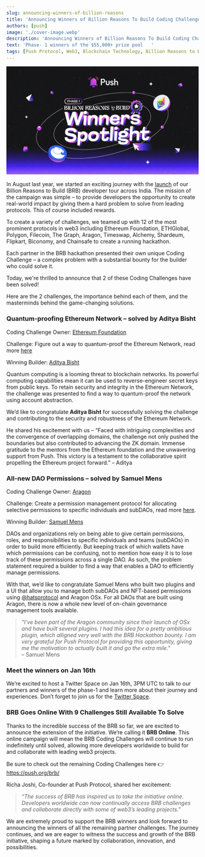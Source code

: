 ```yaml
---
slug: announcing-winners-of-billion-reasons
title: 'Announcing Winners of Billion Reasons To Build Coding Challenge 🎉🔔'
authors: [push]
image: './cover-image.webp'
description: 'Announcing Winners of Billion Reasons To Build Coding Challenge 🎉🔔'
text: 'Phase- 1 winners of the $55,000+ prize pool   '
tags: [Push Protocol, Web3, Blockchain Technology, Billion Reasons to Build]
---
```


![Cover Image of Announcing Winners of Billion Reasons To Build Coding Challenge 🎉🔔](./cover-image.webp)

<!--truncate-->

In August last year, we started an exciting journey with the [launch](https://push.org/blog/a-billion-reasons-to-build-finding-india-s-best-web3-developers/) of our Billion Reasons to Build (BRB) developer tour across India. The mission of the campaign was simple – to provide developers the opportunity to create real-world impact by giving them a hard problem to solve from leading protocols. This of course included rewards.

To create a variety of challenges, we teamed up with 12 of the most prominent protocols in web3 including Ethereum Foundation, ETHGlobal, Polygon, Filecoin, The Graph, Aragon, Timeswap, Alchemy, Shardeum, Flipkart, Biconomy, and Chainsafe to create a running hackathon.

Each partner in the BRB hackathon presented their own unique Coding Challenge – a complex problem with a substantial bounty for the builder who could solve it.

Today, we're thrilled to announce that 2 of these Coding Challenges have been solved!

Here are the 2 challenges, the importance behind each of them, and the masterminds behind the game-changing solutions.

### Quantum-proofing Ethereum Network – solved by Aditya Bisht

Coding Challenge Owner: [Ethereum Foundation](https://ethereum.foundation/)

Challenge: Figure out a way to quantum-proof the Ethereum Network, read more [here](https://www.notion.so/pushprotocol/Ethereum-Foundation-07179dcf7f7e44efb7d2b2c9d2296264?pvs=4)

Winning Builder: [Aditya Bisht](https://twitter.com/bisht__13)

Quantum computing is a looming threat to blockchain networks. Its powerful computing capabilities mean it can be used to reverse-engineer secret keys from public keys. To retain security and integrity in the Ethereum Network, the challenge was presented to find a way to quantum-proof the network using account abstraction.

We’d like to congratulate <b>Aditya Bisht</b> for successfully solving the challenge and contributing to the security and robustness of the Ethereum Network.

He shared his excitement with us – “Faced with intriguing complexities and the convergence of overlapping domains, the challenge not only pushed the boundaries but also contributed to advancing the ZK domain. Immense gratitude to the mentors from the Ethereum foundation and the unwavering support from Push. This victory is a testament to the collaborative spirit propelling the Ethereum project forward.” – Aditya

### All-new DAO Permissions – solved by Samuel Mens

Coding Challenge Owner: [Aragon](https://aragon.org/)

Challenge: Create a permission management protocol for allocating selective permissions to specific individuals and subDAOs, read more [here](https://www.notion.so/pushprotocol/Aragon-f5467edc3c2a4f8d9d5693a0a6e680de?pvs=4).

Winning Builder: [Samuel Mens](http://@plopmenz)

DAOs and organizations rely on being able to give certain permissions, roles, and responsibilities to specific individuals and teams (subDAOs) in order to build more efficiently. But keeping track of which wallets have which permissions can be confusing, not to mention how easy it is to lose track of these permissions across a single DAO. As such, the problem statement required a builder to find a way that enables a DAO to efficiently manage permissions.

With that, we’d like to congratulate Samuel Mens who built two plugins and a UI that allow you to manage both subDAOs and NFT-based permissions using [@hatsprotocol](https://twitter.com/hatsprotocol) and Aragon OSx. For all DAOs that are built using Aragon, there is now a whole new level of on-chain governance management tools available.

<blockquote>
    <i>
    "I've been part of the Aragon community since their launch of OSx and have built several plugins. I had this idea for a pretty ambitious plugin, which alligned very well with the BRB Hackathon bounty. I am very grateful for Push Protocol for providing this opportunity, giving me the motivation to actually built it and go the extra mile."
    </i>
    <div>
    – Samuel Mens
    </div>
 </blockquote>

### Meet the winners on Jan 16th

We’re excited to host a Twitter Space on Jan 16th, 3PM UTC to talk to our partners and winners of the phase-1 and learn more about their journey and experiences. Don’t forget to join us for the [Twitter Space](https://twitter.com/i/spaces/1lPKqbWRgvEGb).

### BRB Goes Online With 9 Challenges Still Available To Solve

Thanks to the incredible success of the BRB so far, we are excited to announce the extension of the initiative. We’re calling it <b>BRB Online</b>. This online campaign will mean the BRB Coding Challenges will continue to run indefinitely until solved, allowing more developers worldwide to build for and collaborate with leading web3 projects.

Be sure to check out the remaining Coding Challenges here 👉https://push.org/brb/

Richa Joshi, Co-founder at Push Protocol, shared her excitement:

<blockquote><i>“The success of BRB has inspired us to take the initiative online. Developers worldwide can now continually access BRB challenges and collaborate directly with some of web3’s leading projects.”</i></blockquote>

We are extremely proud to support the BRB winners and look forward to announcing the winners of all the remaining partner challenges. The journey continues, and we are eager to witness the success and growth of the BRB initiative, shaping a future marked by collaboration, innovation, and possibilities.
